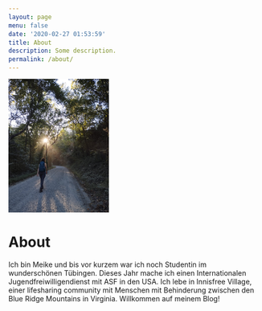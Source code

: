 ```yaml
---
layout: page
menu: false
date: '2020-02-27 01:53:59'
title: About
description: Some description.
permalink: /about/
---
```


<img class="img-rounded" src="/Material/about.jpg" alt="Meike" width="200">

# About

Ich bin Meike und bis vor kurzem war ich noch Studentin im wunderschönen Tübingen. Dieses Jahr mache ich einen Internationalen Jugendfreiwilligendienst mit ASF in den USA. Ich lebe in Innisfree Village, einer lifesharing community mit Menschen mit Behinderung zwischen den Blue Ridge Mountains in Virginia. Willkommen auf meinem Blog!

